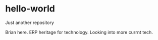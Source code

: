 # hello-world
Just another repository

Brian here. ERP heritage for technology. Looking into more currnt tech.
